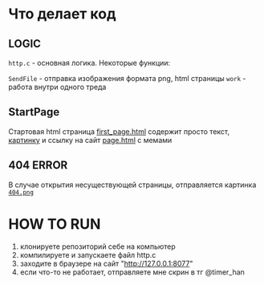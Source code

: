 # Что делает код

## LOGIC
`http.c` - основная логика. Некоторые функции:

`SendFile` - отправка изображения формата png, html страницы
`work` - работа внутри одного треда

## StartPage
Стартовая html страница [first_page.html](./first_page/page.html) содержит просто текст, [картинку](./first_page/404.png) и ссылку на сайт [page.html](./top5meme/page.html) с мемами

## 404 ERROR
В случае открытия несуществующей страницы, отправляется картинка [`404.png`](./first_page/404.png)

# HOW TO RUN
1. клонируете репозиторий себе на компьютер
2. компилируете и запускаете файл http.c
3. заходите в браузере на сайт "http://127.0.0.1:8077"
4. если что-то не работает, отправляете мне скрин в тг @timer_han